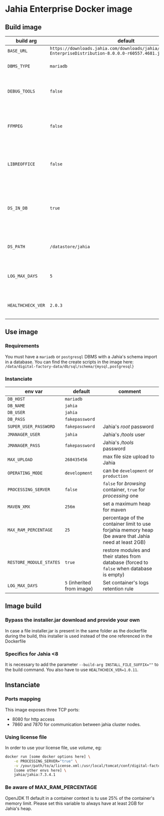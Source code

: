# Jahia Enterprise Docker image

## Build image
| build arg         | default                                                                                                       | comment                                                                   |
|-------------------|---------------------------------------------------------------------------------------------------------------|---------------------------------------------------------------------------|
| `BASE_URL`        | `https://downloads.jahia.com/downloads/jahia/jahia8.0.0/Jahia-EnterpriseDistribution-8.0.0.0-r60557.4681.jar` |                                                                           |
| `DBMS_TYPE`       | `mariadb`                                                                                                     | can be `mariadb` or `postgresql`                                          |
| `DEBUG_TOOLS`     | `false`                                                                                                       | set to `true` in order to install `vim` and `binutils`                    |
| `FFMPEG`          | `false`                                                                                                       | set to `true` in order to install `ffmpeg` and enable it for Jahia        |
| `LIBREOFFICE`     | `false`                                                                                                       | set to `true` in order to install `libreoffice` and enable it for Jahia   |
| `DS_IN_DB`        | `true`                                                                                                        | `true` for store files in database, `false` for store files in filesystem |
| `DS_PATH`         | `/datastore/jahia`                                                                                            | datastore path if `DS_IN_DB` is set to `false`                            |
| `LOG_MAX_DAYS`    | `5`                                                                                                           | set the default image logs retention rule                                 |
| `HEALTHCHECK_VER` | `2.0.3`                                                                                                       | you have to use `1.0.11` for jahia 7 image                                |


## Use image
### Requirements
You must have a `mariadb` or `postgresql` DBMS with a Jahia's schema import in a database.
You can find the create scripts in the image here: `/data/digital-factory-data/db/sql/schema/{mysql,postgresql}`

### Instanciate
| env var                 | default                    | comment                                                                                               |
|-------------------------|----------------------------|-------------------------------------------------------------------------------------------------------|
| `DB_HOST`               | `mariadb`                  |                                                                                                       |
| `DB_NAME`               | `jahia`                    |                                                                                                       |
| `DB_USER`               | `jahia`                    |                                                                                                       |
| `DB_PASS`               | `fakepassword`             |                                                                                                       |
| `SUPER_USER_PASSWORD`   | `fakepassword`             | Jahia's _root_ password                                                                               |
| `JMANAGER_USER`         | `jahia`                    | Jahia's _/tools_ user                                                                                 |
| `JMANAGER_PASS`         | `fakepassword`             | Jahia's _/tools_ password                                                                             |
| `MAX_UPLOAD`            | `268435456`                | max file size upload to Jahia                                                                         |
| `OPERATING_MODE`        | `development`              | can be `development` or `production`                                                                  |
| `PROCESSING_SERVER`     | `false`                    | `false` for _browsing_ container, `true` for _processing_ one                                         |
| `MAVEN_XMX`             | `256m`                     | set a maximum heap for maven                                                                          |
| `MAX_RAM_PERCENTAGE`    | `25`                       | percentage of the container limit to use forjahia memory heap (be aware that Jahia need at least 2GB) |
| `RESTORE_MODULE_STATES` | `true`                     | restore modules and their states from database (forced to `false` when database is empty)             |
| `LOG_MAX_DAYS`          | `5` (inherited from image) | Set container's logs retention rule                                                                   |


## Image build

### Bypass the installer.jar download and provide your own
In case a file installer.jar is present in the same folder as the dockerfile during the build, this installer is used instead of the one referenced in the Dockerfile

### Specifics for Jahia <8
It is necessary to add the parameter `--build-arg INSTALL_FILE_SUFFIX=""` to the build command. You also have to use `HEALTHCHECK_VER=1.0.11`.

## Instanciate
### Ports mapping
This image exposes three TCP ports:
- 8080 for http access
- 7860 and 7870 for communication between jahia cluster nodes.
### Using license file
In order to use your license file, use _volume_, eg:
```bash
docker run [some docker options here] \
    -e PROCESSING_SERVER="true" \
    -v /your/path/to/a/license.xml:/usr/local/tomcat/conf/digital-factory-config/jahia/license.xml:ro \
    [some other envs here] \
    jahia/jahia:7.3.4.1
```

### Be aware of MAX_RAM_PERCENTAGE
OpenJDK 11 default in a container context is tu use 25% of the container's memory limit.
Please set this variable to always have at least 2GB for Jahia's heap.
